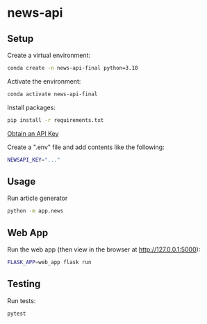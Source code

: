 # news-api

## Setup

Create a virtual environment:

```sh
conda create -n news-api-final python=3.10
```

Activate the environment:

```sh
conda activate news-api-final
```

Install packages:

```sh
pip install -r requirements.txt
```

[Obtain an API Key](https://newsapi.org/account)


Create a ".env" file and add contents like the following:

```sh
NEWSAPI_KEY="..."
```
## Usage

Run article generator 
```sh
python -m app.news
```
## Web App 

Run the web app (then view in the browser at http://127.0.0.1:5000):

```sh
FLASK_APP=web_app flask run
```
## Testing

Run tests:

```sh
pytest
```
